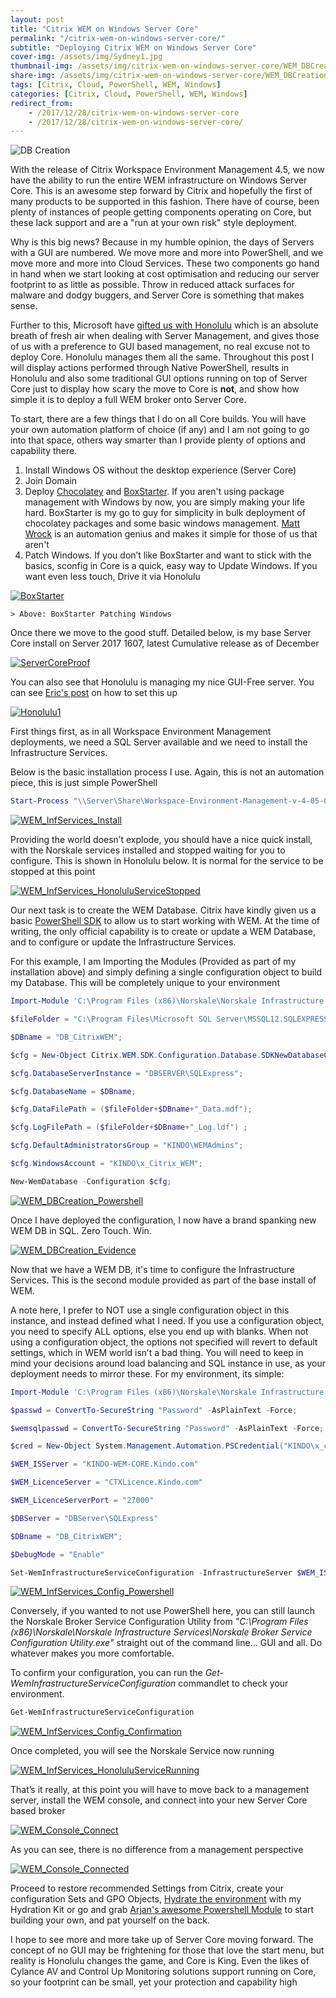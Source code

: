 ```yaml
---
layout: post
title: "Citrix WEM on Windows Server Core"
permalink: "/citrix-wem-on-windows-server-core/"
subtitle: "Deploying Citrix WEM on Windows Server Core"
cover-img: /assets/img/Sydney1.jpg
thumbnail-img: /assets/img/citrix-wem-on-windows-server-core/WEM_DBCreation_Powershell.png
share-img: /assets/img/citrix-wem-on-windows-server-core/WEM_DBCreation_Powershell.png
tags: [Citrix, Cloud, PowerShell, WEM, Windows]
categories: [Citrix, Cloud, PowerShell, WEM, Windows]
redirect_from: 
    - /2017/12/28/citrix-wem-on-windows-server-core
    - /2017/12/28/citrix-wem-on-windows-server-core/
---
```


![DB Creation]({{site.baseurl}}/assets/img/citrix-wem-on-windows-server-core/WEM_DBCreation_Powershell.png)

With the release of Citrix Workspace Environment Management 4.5, we now have the ability to run the entire WEM infrastructure on Windows Server Core. This is an awesome step forward by Citrix and hopefully the first of many products to be supported in this fashion. There have of course, been plenty of instances of people getting components operating on Core, but these lack support and are a "run at your own risk" style deployment.

Why is this big news? Because in my humble opinion, the days of Servers with a GUI are numbered. We move more and more into PowerShell, and we move more and more into Cloud Services. These two components go hand in hand when we start looking at cost optimisation and reducing our server footprint to as little as possible. Throw in reduced attack surfaces for malware and dodgy buggers, and Server Core is something that makes sense.

Further to this, Microsoft have [gifted us with Honolulu](https://docs.microsoft.com/en-us/windows-server/manage/honolulu/honolulu) which is an absolute breath of fresh air when dealing with Server Management, and gives those of us with a preference to GUI based management, no real excuse not to deploy Core. Honolulu manages them all the same. Throughout this post I will display actions performed through Native PowerShell, results in Honolulu and also some traditional GUI options running on top of Server Core just to display how scary the move to Core is **not**, and show how simple it is to deploy a full WEM broker onto Server Core.

To start, there are a few things that I do on all Core builds. You will have your own automation platform of choice (if any) and I am not going to go into that space, others way smarter than I provide plenty of options and capability there.

1.  Install Windows OS without the desktop experience (Server Core)
2.  Join Domain
3.  Deploy [Chocolatey](https://chocolatey.org/) and [BoxStarter](http://boxstarter.org/). If you aren't using package management with Windows by now, you are simply making your life hard. BoxStarter is my go to guy for simplicity in bulk deployment of chocolatey packages and some basic windows management. [Matt Wrock](https://twitter.com/mwrockx) is an automation genius and makes it simple for those of us that aren't
4.  Patch Windows. If you don’t like BoxStarter and want to stick with the basics, sconfig in Core is a quick, easy way to Update Windows. If you want even less touch, Drive it via Honolulu

[![BoxStarter]({{site.baseurl}}/assets/img/citrix-wem-on-windows-server-core/BoxStarter.png)]({{site.baseurl}}/assets/img/citrix-wem-on-windows-server-core/BoxStarter.png)

    > Above: BoxStarter Patching Windows

Once there we move to the good stuff. Detailed below, is my base Server Core install on Server 2017 1607, latest Cumulative release as of December

[![ServerCoreProof]({{site.baseurl}}/assets/img/citrix-wem-on-windows-server-core/ServerCoreProof.png)]({{site.baseurl}}/assets/img/citrix-wem-on-windows-server-core/ServerCoreProof.png)

You can also see that Honolulu is managing my nice GUI-Free server. You can see [Eric's post](https://xenappblog.com/2017/automated-secure-project-honolulu/) on how to set this up

[![Honolulu1]({{site.baseurl}}/assets/img/citrix-wem-on-windows-server-core/Honolulu1.png)]({{site.baseurl}}/assets/img/citrix-wem-on-windows-server-core/Honolulu1.png)

First things first, as in all Workspace Environment Management deployments, we need a SQL Server available and we need to install the Infrastructure Services.

Below is the basic installation process I use. Again, this is not an automation piece, this is just simple PowerShell

```powershell
Start-Process "\\Server\Share\Workspace-Environment-Management-v-4-05-00\Citrix Workspace Environment Management Infrastructure Services Setup.exe" -ArgumentList '/S /v/qn' -Wait -PassThru
```

[![WEM_InfServices_Install]({{site.baseurl}}/assets/img/citrix-wem-on-windows-server-core/WEM_InfServices_Install.png)]({{site.baseurl}}/assets/img/citrix-wem-on-windows-server-core/WEM_InfServices_Install.png)

Providing the world doesn’t explode, you should have a nice quick install, with the Norskale services installed and stopped waiting for you to configure. This is shown in Honolulu below. It is normal for the service to be stopped at this point

[![WEM_InfServices_HonoluluServiceStopped]({{site.baseurl}}/assets/img/citrix-wem-on-windows-server-core/WEM_InfServices_HonoluluServiceStopped.png)]({{site.baseurl}}/assets/img/citrix-wem-on-windows-server-core/WEM_InfServices_HonoluluServiceStopped.png)

Our next task is to create the WEM Database. Citrix have kindly given us a basic [PowerShell SDK](https://developer-docs.citrix.com/projects/workspace-environment-management-sdk/en/latest/) to allow us to start working with WEM. At the time of writing, the only official capability is to create or update a WEM Database, and to configure or update the Infrastructure Services.

For this example, I am Importing the Modules (Provided as part of my installation above) and simply defining a single configuration object to build my Database. This will be completely unique to your environment

```powershell
Import-Module 'C:\Program Files (x86)\Norskale\Norskale Infrastructure Services\SDK\WemDatabaseConfiguration\WemDatabaseConfiguration.psd1'

$fileFolder = "C:\Program Files\Microsoft SQL Server\MSSQL12.SQLEXPRESS\MSSQL\DATA\";

$DBname = "DB_CitrixWEM";

$cfg = New-Object Citrix.WEM.SDK.Configuration.Database.SDKNewDatabaseConfiguration;

$cfg.DatabaseServerInstance = "DBSERVER\SQLExpress";

$cfg.DatabaseName = $DBname;

$cfg.DataFilePath = ($fileFolder+$DBname+"_Data.mdf");

$cfg.LogFilePath = ($fileFolder+$DBname+"_Log.ldf") ;

$cfg.DefaultAdministratorsGroup = "KINDO\WEMAdmins";

$cfg.WindowsAccount = "KINDO\x_Citrix_WEM";

New-WemDatabase -Configuration $cfg;
```

[![WEM_DBCreation_Powershell]({{site.baseurl}}/assets/img/citrix-wem-on-windows-server-core/WEM_DBCreation_Powershell.png)]({{site.baseurl}}/assets/img/citrix-wem-on-windows-server-core/WEM_DBCreation_Powershell.png)

Once I have deployed the configuration, I now have a brand spanking new WEM DB in SQL. Zero Touch. Win.

[![WEM_DBCreation_Evidence]({{site.baseurl}}/assets/img/citrix-wem-on-windows-server-core/WEM_DBCreation_Evidence.png)]({{site.baseurl}}/assets/img/citrix-wem-on-windows-server-core/WEM_DBCreation_Evidence.png)

Now that we have a WEM DB, it's time to configure the Infrastructure Services. This is the second module provided as part of the base install of WEM.

A note here, I prefer to NOT use a single configuration object in this instance, and instead defined what I need. If you use a configuration object, you need to specify ALL options, else you end up with blanks. When not using a configuration object, the options not specified will revert to default settings, which in WEM world isn’t a bad thing. You will need to keep in mind your decisions around load balancing and SQL instance in use, as your deployment needs to mirror these. For my environment, its simple:

```powershell
Import-Module 'C:\Program Files (x86)\Norskale\Norskale Infrastructure Services\SDK\WemInfrastructureServiceConfiguration\WemInfrastructureServiceConfiguration.psd1'

$passwd = ConvertTo-SecureString "Password" -AsPlainText -Force;

$wemsqlpasswd = ConvertTo-SecureString "Password" -AsPlainText -Force;

$cred = New-Object System.Management.Automation.PSCredential("KINDO\x_citrix_WEM", $passwd);

$WEM_ISServer = "KINDO-WEM-CORE.Kindo.com"

$WEM_LicenceServer = "CTXLicence.Kindo.com"

$WEM_LicenceServerPort = "27000"

$DBServer = "DBServer\SQLExpress"

$DBname = "DB_CitrixWEM";

$DebugMode = "Enable"

Set-WemInfrastructureServiceConfiguration -InfrastructureServer $WEM_ISServer -InfrastructureServiceAccountCredential $cred -DatabaseServerInstance $DBServer -DatabaseName $DBname -DebugMode $DebugMode -SqlUserSpecificPassword $wemsqlpasswd -EnableInfrastructureServiceAccountCredential Enable -EnableScheduledMaintenance Enable -PSDebugMode Enable -GlobalLicenseServerOverride Enable -LicenseServerName $WEM_LicenceServer -LicenseServerPort $WEM_LicenceServerPort -SendGoogleAnalytics Disable -UseCacheEvenIfOnline Disable -SetSqlUserSpecificPassword Enable
```

[![WEM_InfServices_Config_Powershell]({{site.baseurl}}/assets/img/citrix-wem-on-windows-server-core/WEM_InfServices_Config_Powershell.png)]({{site.baseurl}}/assets/img/citrix-wem-on-windows-server-core/WEM_InfServices_Config_Powershell.png)

Conversely, if you wanted to not use PowerShell here, you can still launch the Norskale Broker Service Configuration Utility from _"C:\Program Files (x86)\Norskale\Norskale Infrastructure Services\Norskale Broker Service Configuration Utility.exe"_ straight out of the command line… GUI and all. Do whatever makes you more comfortable.

To confirm your configuration, you can run the _Get-WemInfrastructureServiceConfiguration_ commandlet to check your environment.

```powershell
Get-WemInfrastructureServiceConfiguration
```

[![WEM_InfServices_Config_Confirmation]({{site.baseurl}}/assets/img/citrix-wem-on-windows-server-core/WEM_InfServices_Config_Confirmation.png)]({{site.baseurl}}/assets/img/citrix-wem-on-windows-server-core/WEM_InfServices_Config_Confirmation.png)

Once completed, you will see the Norskale Service now running

[![WEM_InfServices_HonoluluServiceRunning]({{site.baseurl}}/assets/img/citrix-wem-on-windows-server-core/WEM_InfServices_HonoluluServiceRunning.png)]({{site.baseurl}}/assets/img/citrix-wem-on-windows-server-core/WEM_InfServices_HonoluluServiceRunning.png)

That’s it really, at this point you will have to move back to a management server, install the WEM console, and connect into your new Server Core based broker

[![WEM_Console_Connect]({{site.baseurl}}/assets/img/citrix-wem-on-windows-server-core/WEM_Console_Connect.png)]({{site.baseurl}}/assets/img/citrix-wem-on-windows-server-core/WEM_Console_Connect.png)

As you can see, there is no difference from a management perspective 

[![WEM_Console_Connected]({{site.baseurl}}/assets/img/citrix-wem-on-windows-server-core/WEM_Console_Connected.png)]({{site.baseurl}}/assets/img/citrix-wem-on-windows-server-core/WEM_Console_Connected.png)


Proceed to restore recommended Settings from Citrix, create your configuration Sets and GPO Objects, [Hydrate the environment](http://jkindon.com/2017/10/07/wem-hydration-kit/) with my Hydration Kit or go and grab [Arjan's awesome Powershell Module](https://msfreaks.wordpress.com/2018/01/08/powershell-module-for-citrix-wem-part-3-environmentalsettings-and-microsoftusvsettings-from-gpo-and-much-much-more/) to start building your own, and pat yourself on the back.

I hope to see more and more take up of Server Core moving forward. The concept of no GUI may be frightening for those that love the start menu, but reality is Honolulu changes the game, and Core is King. Even the likes of Cylance AV and Control Up Monitoring solutions support running on Core, so your footprint can be small, yet your protection and capability high
